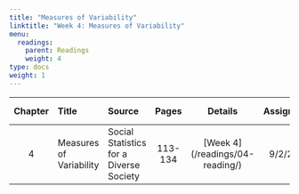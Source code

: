 ```yaml
---
title: "Measures of Variability"
linktitle: "Week 4: Measures of Variability"
menu:
  readings:
    parent: Readings
    weight: 4
type: docs
weight: 1
---
```

<script src="/rmarkdown-libs/kePrint/kePrint.js"></script>
<link href="/rmarkdown-libs/lightable/lightable.css" rel="stylesheet" />





<table class="table table-striped table-hover" style="width: auto !important; margin-left: auto; margin-right: auto;">
 <thead>
  <tr>
   <th style="text-align:center;"> Chapter </th>
   <th style="text-align:left;"> Title </th>
   <th style="text-align:left;"> Source </th>
   <th style="text-align:center;"> Pages </th>
   <th style="text-align:center;"> Details </th>
   <th style="text-align:center;"> Assigned </th>
   <th style="text-align:center;"> Read Before </th>
   <th style="text-align:center;"> Required </th>
   <th style="text-align:center;"> Tasks </th>
   <th style="text-align:center;"> Materials </th>
   <th style="text-align:center;"> Example </th>
   <th style="text-align:center;"> Data Camp </th>
  </tr>
 </thead>
<tbody>
  <tr>
   <td style="text-align:center;width: 5em; "> 4 </td>
   <td style="text-align:left;width: 20em; "> Measures of Variability </td>
   <td style="text-align:left;width: 12em; "> Social Statistics for a Diverse Society </td>
   <td style="text-align:center;width: 5em; "> 113-134 </td>
   <td style="text-align:center;width: 10em; "> [Week 4](/readings/04-reading/) </td>
   <td style="text-align:center;width: 10em; "> 9/2/21 </td>
   <td style="text-align:center;width: 10em; "> 9/9/21 </td>
   <td style="text-align:center;"> <svg aria-hidden="true" role="img" viewbox="0 0 512 512" style="height:15px;width:15px;vertical-align:-0.125em;margin-left:auto;margin-right:auto;font-size:inherit;fill:#428bca;overflow:visible;position:relative;"><path d="M0 256C0 114.6 114.6 0 256 0C397.4 0 512 114.6 512 256C512 397.4 397.4 512 256 512C114.6 512 0 397.4 0 256zM371.8 211.8C382.7 200.9 382.7 183.1 371.8 172.2C360.9 161.3 343.1 161.3 332.2 172.2L224 280.4L179.8 236.2C168.9 225.3 151.1 225.3 140.2 236.2C129.3 247.1 129.3 264.9 140.2 275.8L204.2 339.8C215.1 350.7 232.9 350.7 243.8 339.8L371.8 211.8z"></path></svg> </td>
   <td style="text-align:center;"> [Link](/tasks/04-tasks/) </td>
   <td style="text-align:center;"> [Link](/materials/04-content/) </td>
   <td style="text-align:center;"> [Link](/materials/04-example/) </td>
   <td style="text-align:center;"> [Link](/datacamp/02-module/) </td>
  </tr>
</tbody>
</table>

